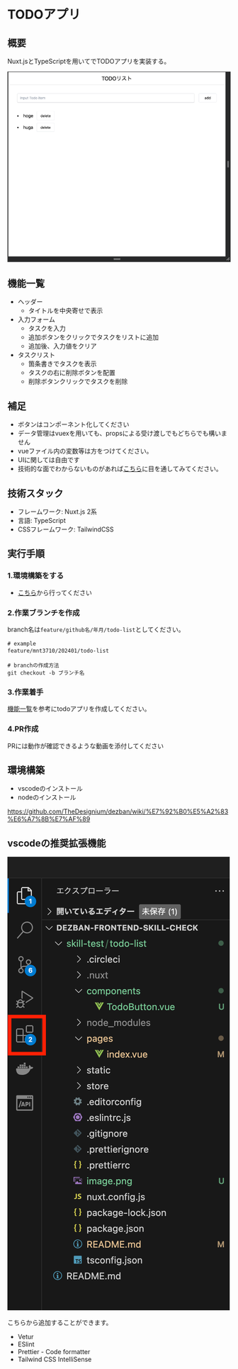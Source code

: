 # TODOアプリ
## 概要
Nuxt.jsとTypeScriptを用いてでTODOアプリを実装する。

![Alt text](./static/image.png)

## 機能一覧
- ヘッダー
  - タイトルを中央寄せで表示
- 入力フォーム
  - タスクを入力
  - 追加ボタンをクリックでタスクをリストに追加
  - 追加後、入力値をクリア
- タスクリスト
  - 箇条書きでタスクを表示
  - タスクの右に削除ボタンを配置
  - 削除ボタンクリックでタスクを削除

## 補足
- ボタンはコンポーネント化してください
- データ管理はvuexを用いても、propsによる受け渡しでもどちらでも構いません
- vueファイル内の変数等は方をつけてください。
- UIに関しては自由です
- 技術的な面でわからないものがあれば[こちら](https://github.com/TheDesignium/dezban/wiki/%E3%83%81%E3%83%A5%E3%83%BC%E3%83%88%E3%83%AA%E3%82%A2%E3%83%AB)に目を通してみてください。


## 技術スタック
- フレームワーク: Nuxt.js 2系
- 言語: TypeScript
- CSSフレームワーク: TailwindCSS


## 実行手順
### 1.環境構築をする
- [こちら](#環境構築)から行ってください
### 2.作業ブランチを作成
branch名は`feature/github名/年月/todo-list`としてください。
```
# example
feature/mnt3710/202401/todo-list

# branchの作成方法
git checkout -b ブランチ名
```
### 3.作業着手
[機能一覧](#機能一覧)を参考にtodoアプリを作成してください。

### 4.PR作成
PRには動作が確認できるような動画を添付してください


## 環境構築
- vscodeのインストール
- nodeのインストール

https://github.com/TheDesignium/dezban/wiki/%E7%92%B0%E5%A2%83%E6%A7%8B%E7%AF%89

## vscodeの推奨拡張機能
![alt text](<./static/スクリーンショット 2024-02-09 19.25.41.png>)

こちらから追加することができます。
- Vetur
- ESlint
- Prettier - Code formatter
- Tailwind CSS IntelliSense
